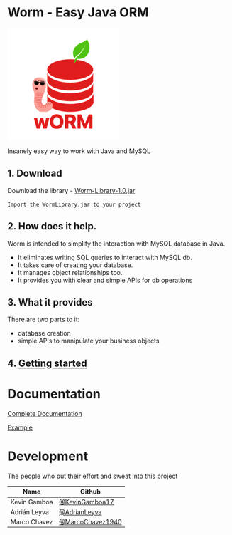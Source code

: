 # Worm - Easy Java ORM

![Worm-logo](documentation/worm-logo.png)

Insanely easy way to work with Java and MySQL

## 1. Download

Download the library - [Worm-Library-1.0.jar](documentation/worm-library-v1.0.1.jar) 
```
Import the WormLibrary.jar to your project
```

## 2. How does it help.

Worm is intended to simplify the interaction with MySQL database in Java.

* It eliminates writing SQL queries to interact with MySQL db.
* It takes care of creating your database.
* It manages object relationships too.
* It provides you with clear and simple APIs for db operations

## 3. What it provides

There are two parts to it:

* database creation
* simple APIs to manipulate your business objects

## 4. [Getting started](documentation/GettingStarted.md)

# Documentation

[Complete Documentation](documentation/Documentation.md)

[Example](documentation/Example.md)


# Development

The people who put their effort and sweat into this project

| Name         | Github         |
|--------------|----------------|
| Kevin Gamboa | [@KevinGamboa17](https://github.com/kevingamboa17)|
| Adrián Leyva | [@AdrianLeyva](https://github.com/AdrianLeyva)|
| Marco Chavez | [@MarcoChavez1940](https://github.com/MarcoChavez1940)|